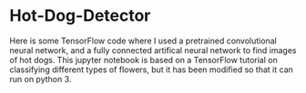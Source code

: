 # Hot-Dog-Detector

Here is some TensorFlow code where I used a pretrained convolutional neural
network, and a fully connected artifical neural network to find images of hot
dogs. This jupyter notebook is based on a TensorFlow tutorial on classifying
different types of flowers, but it has been modified so that it can run on
python 3.
